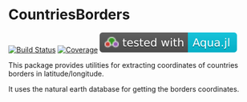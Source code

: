 # CountriesBorders

<!-- [![Stable](https://img.shields.io/badge/docs-stable-blue.svg)](https://disberd.github.io/CountriesBorders.jl/)
[![Dev](https://img.shields.io/badge/docs-dev-blue.svg)](https://disberd.github.io/CountriesBorders.jl/dev) -->
[![Build Status](https://github.com/disberd/CountriesBorders.jl/actions/workflows/CI.yml/badge.svg?branch=main)](https://github.com/disberd/CountriesBorders.jl/actions/workflows/CI.yml?query=branch%3Amain)
[![Coverage](https://codecov.io/gh/disberd/CountriesBorders.jl/branch/main/graph/badge.svg)](https://codecov.io/gh/disberd/CountriesBorders.jl)
[![Aqua QA](https://raw.githubusercontent.com/JuliaTesting/Aqua.jl/master/badge.svg)](https://github.com/JuliaTesting/Aqua.jl)

This package provides utilities for extracting coordinates of countries borders in latitude/longitude.

It uses the natural earth database for getting the borders coordinates.